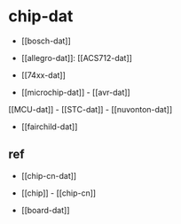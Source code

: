 

# chip-dat 

- [[bosch-dat]]

- [[allegro-dat]]: [[ACS712-dat]]

- [[74xx-dat]]

- [[microchip-dat]] - [[avr-dat]]

[[MCU-dat]] - [[STC-dat]] - [[nuvonton-dat]]

- [[fairchild-dat]]




## ref 

- [[chip-cn-dat]]

- [[chip]] - [[chip-cn]]

- [[board-dat]]